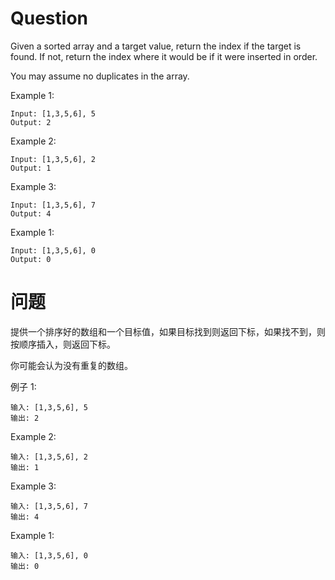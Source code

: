 # Question
Given a sorted array and a target value, return the index if the target is found. If not, return the index where it would be if it were inserted in order.

You may assume no duplicates in the array.

Example 1:
```
Input: [1,3,5,6], 5
Output: 2
```
Example 2:
```
Input: [1,3,5,6], 2
Output: 1
```
Example 3:
```
Input: [1,3,5,6], 7
Output: 4
```
Example 1:
```
Input: [1,3,5,6], 0
Output: 0
```

# 问题
提供一个排序好的数组和一个目标值，如果目标找到则返回下标，如果找不到，则按顺序插入，则返回下标。

你可能会认为没有重复的数组。

例子 1:
```
输入: [1,3,5,6], 5
输出: 2
```
Example 2:
```
输入: [1,3,5,6], 2
输出: 1
```
Example 3:
```
输入: [1,3,5,6], 7
输出: 4
```
Example 1:
```
输入: [1,3,5,6], 0
输出: 0
```